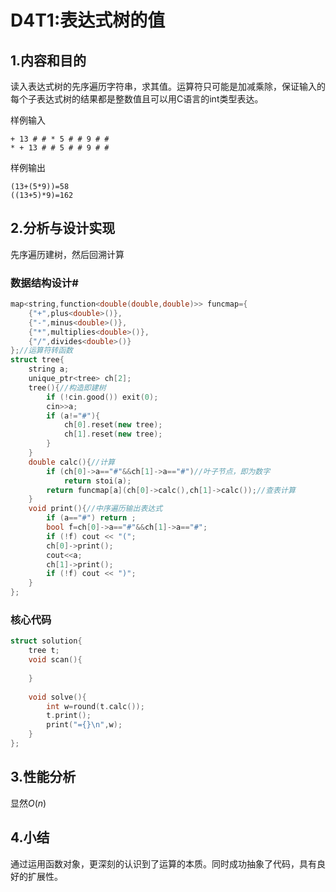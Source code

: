 # D4T1:表达式树的值

## 1.内容和目的 

读入表达式树的先序遍历字符串，求其值。运算符只可能是加减乘除，保证输入的每个子表达式树的结果都是整数值且可以用C语言的int类型表达。

样例输入

```
+ 13 # # * 5 # # 9 # #
* + 13 # # 5 # # 9 # #
```

样例输出

```
(13+(5*9))=58
((13+5)*9)=162
```

## 2.分析与设计实现

先序遍历建树，然后回溯计算

### 数据结构设计#

```cpp
map<string,function<double(double,double)>> funcmap={
	{"+",plus<double>()},
	{"-",minus<double>()},
	{"*",multiplies<double>()},
	{"/",divides<double>()}
};//运算符转函数
struct tree{
	string a;
	unique_ptr<tree> ch[2];
	tree(){//构造即建树
		if (!cin.good()) exit(0);
		cin>>a;
		if (a!="#"){
			ch[0].reset(new tree);
			ch[1].reset(new tree);
		}
	}
	double calc(){//计算
		if (ch[0]->a=="#"&&ch[1]->a=="#")//叶子节点，即为数字
			return stoi(a);
		return funcmap[a](ch[0]->calc(),ch[1]->calc());//查表计算
	}
	void print(){//中序遍历输出表达式
		if (a=="#") return ;
		bool f=ch[0]->a=="#"&&ch[1]->a=="#";
		if (!f) cout << "(";
		ch[0]->print();
		cout<<a;
		ch[1]->print();
		if (!f) cout << ")";
	}
};
```

### 核心代码

```cpp
struct solution{
	tree t;
	void scan(){
		
	}
	
	void solve(){
        int w=round(t.calc());
		t.print();
		print("={}\n",w);
	} 
};
```

## 3.性能分析

显然$O(n)$

## 4.小结

通过运用函数对象，更深刻的认识到了运算的本质。同时成功抽象了代码，具有良好的扩展性。

